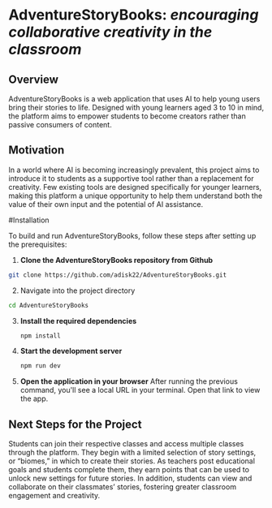 # AdventureStoryBooks: *encouraging collaborative creativity in the classroom*

## Overview
AdventureStoryBooks is a web application that uses AI to help young users bring their stories to life. Designed with young learners aged 3 to 10 in mind, the platform aims to empower students to become creators rather than passive consumers of content.

## Motivation
In a world where AI is becoming increasingly prevalent, this project aims to introduce it to students as a supportive tool rather than a replacement for creativity. Few existing tools are designed specifically for younger learners, making this platform a unique opportunity to help them understand both the value of their own input and the potential of AI assistance.

#Installation

To build and run AdventureStoryBooks, follow these steps after setting up the prerequisites:

1. **Clone the AdventureStoryBooks repository from Github**
  ```bash
  git clone https://github.com/adisk22/AdventureStoryBooks.git
  ```
2.	Navigate into the project directory
  ```bash
  cd AdventureStoryBooks
  ```
3. **Install the required dependencies**
   ```bash
   npm install
   ```
4. **Start the development server**
   ```bash
   npm run dev
   ```
3. **Open the application in your browser**
   After running the previous command, you'll see a local URL in your terminal. Open that link to view the app.

## Next Steps for the Project
Students can join their respective classes and access multiple classes through the platform. They begin with a limited selection of story settings, or “biomes,” in which to create their stories. As teachers post educational goals and students complete them, they earn points that can be used to unlock new settings for future stories. In addition, students can view and collaborate on their classmates’ stories, fostering greater classroom engagement and creativity.
   
